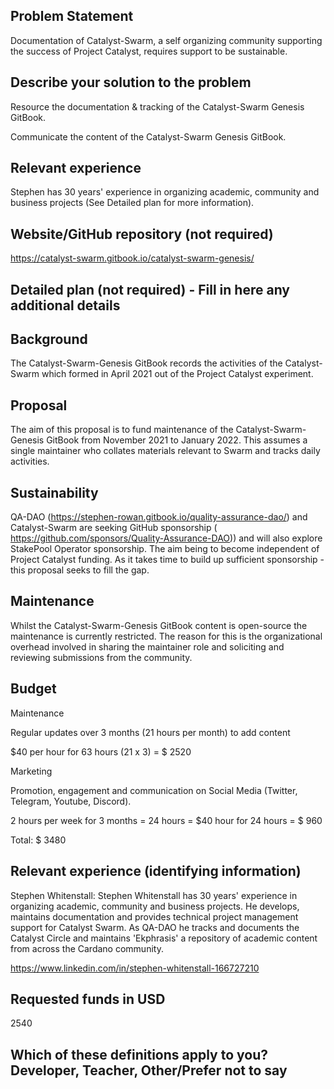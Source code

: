 ## Problem Statement

Documentation of Catalyst-Swarm, a self organizing community supporting the success of Project Catalyst, requires support to be sustainable.

## Describe your solution to the problem

Resource the documentation & tracking of the Catalyst-Swarm Genesis GitBook.

Communicate the content of the Catalyst-Swarm Genesis GitBook.


## Relevant experience

Stephen has 30 years' experience in organizing academic, community and business projects (See Detailed plan for more information).

## Website/GitHub repository (not required)

https://catalyst-swarm.gitbook.io/catalyst-swarm-genesis/

## Detailed plan (not required) - Fill in here any additional details

## Background

The Catalyst-Swarm-Genesis GitBook records the activities of the Catalyst-Swarm which formed in April 2021 out of the Project Catalyst experiment.

## Proposal

The aim of this proposal is to fund maintenance of the Catalyst-Swarm-Genesis GitBook from November 2021 to January 2022. This assumes a single maintainer who collates materials relevant to Swarm and tracks daily activities.

## Sustainability

QA-DAO (https://stephen-rowan.gitbook.io/quality-assurance-dao/) and Catalyst-Swarm are seeking GitHub sponsorship ( https://github.com/sponsors/Quality-Assurance-DAO)) and will also explore StakePool Operator sponsorship. The aim being to become independent of Project Catalyst funding. As it takes time to build up sufficient sponsorship - this proposal seeks to fill the gap.

## Maintenance

Whilst the Catalyst-Swarm-Genesis GitBook content is open-source the maintenance is currently restricted. The reason for this is the organizational overhead involved in sharing the maintainer role and soliciting and reviewing submissions from the community.

## Budget

Maintenance

Regular updates over 3 months (21 hours per month) to add content

$40 per hour for 63 hours (21 x 3) = $ 2520

Marketing

Promotion, engagement and communication on Social Media (Twitter, Telegram, Youtube, Discord).

2 hours per week for 3 months = 24 hours = $40 hour for 24 hours = $ 960  

Total: $ 3480

## Relevant experience (identifying information)

Stephen Whitenstall: Stephen Whitenstall has 30 years' experience in organizing academic, community and business projects. He develops, maintains documentation and provides technical project management support for Catalyst Swarm. As QA-DAO he tracks and documents the Catalyst Circle and maintains 'Ekphrasis' a repository of academic content from across the Cardano community.

https://www.linkedin.com/in/stephen-whitenstall-166727210

## Requested funds in USD 

2540

## Which of these definitions apply to you? Developer, Teacher, Other/Prefer not to say
